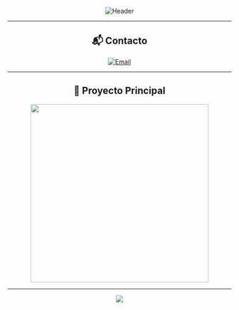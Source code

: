 <div align="center">

![Header](https://capsule-render.vercel.app/api?type=waving&color=gradient&height=160&section=header&text=BIENVENIDO%20A%20MI%20PERFIL&fontSize=26&fontColor=00FF41&animation=fadeIn&desc=Explorador%20Digital%20×%20Dev%20Creativo&descSize=13&descAlignY=60)

---

## 📬 Contacto

[![Email](https://img.shields.io/badge/Gmail-Enviar%20Mensaje-D14836?style=for-the-badge&logo=gmail&logoColor=white)](mailto:Fedelanyt20@gmail.com)

---

## 🚀 Proyecto Principal

<a href="https://github.com/Dev-fedexyz13/Dev-fedexyz13">
  <img src="https://github-readme-stats-sigma-five.vercel.app/api/pin/?username=Dev-fedexyz13&repo=Dev-fedexyz13&theme=chartreuse-dark&hide_border=true&bg_color=0D1117&title_color=00FF41&text_color=39FF14&icon_color=00FF41&border_radius=15" width="400"/>
</a>

---

<img src="https://capsule-render.vercel.app/api?type=waving&color=gradient&height=120&section=footer&text=DEV-FEDEXYZ&fontSize=22&fontColor=00FF41&animation=twinkling"/>
</div>
